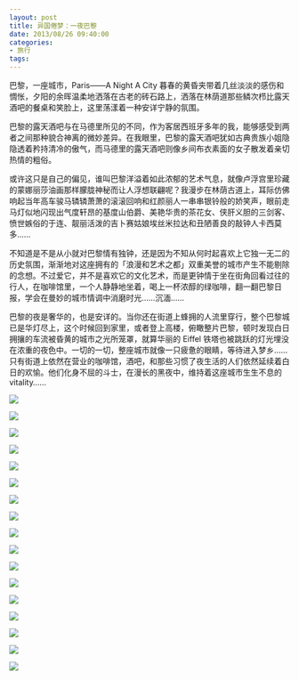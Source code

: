 ```yaml
---
layout: post
title: 异国倦梦：一夜巴黎
date: 2013/08/26 09:40:00
categories:
- 旅行
tags:
---
```


巴黎，一座城市，Paris——A Night A City 暮春的黄昏夹带着几丝淡淡的感伤和惆怅，夕阳的余晖温柔地洒落在古老的砖石路上，洒落在林荫道那些鳞次栉比露天酒吧的餐桌和笑脸上，这里荡漾着一种安详宁静的氛围。

巴黎的露天酒吧与在马德里所见的不同，作为客居西班牙多年的我，能够感受到两者之间那种貌合神离的微妙差异。在我眼里，巴黎的露天酒吧犹如古典贵族小姐隐隐透着矜持清冷的傲气，而马德里的露天酒吧则像乡间布衣素面的女子散发着亲切热情的粗俗。

或许这只是自己的偏见，谁叫巴黎洋溢着如此浓郁的艺术气息，就像卢浮宫里珍藏的蒙娜丽莎油画那样朦胧神秘而让人浮想联翩呢？我漫步在林荫古道上，耳际仿佛响起当年高车骏马辚辚萧萧的滚滚回响和红颜丽人一串串银铃般的娇笑声，眼前走马灯似地闪现出气度轩昂的基度山伯爵、美艳华贵的茶花女、侠肝义胆的三剑客、愤世嫉俗的于连、靓丽活泼的吉卜赛姑娘埃丝米拉达和丑陋善良的敲钟人卡西莫多……

不知道是不是从小就对巴黎情有独钟，还是因为不知从何时起喜欢上它独一无二的历史氛围，渐渐地对这座拥有的「浪漫和艺术之都」双重美誉的城市产生不能剔除的念想。不过爱它，并不是喜欢它的文化艺术，而是更钟情于坐在街角回看过往的行人，在咖啡馆里，一个人静静地坐着，喝上一杯浓醇的绿咖啡，翻一翻巴黎日报，学会在曼妙的城市情调中消磨时光……沉湎……

巴黎的夜是奢华的，也是安详的。当你还在街道上蜂拥的人流里穿行，整个巴黎城已是华灯尽上，这个时候回到家里，或者登上高楼，俯瞰整片巴黎，顿时发现白日拥攘的车流被昏黄的城市之光所笼罩，就算华丽的 Eiffel 铁塔也被跳跃的灯光埋没在浓重的夜色中。一切的一切，整座城市就像一只疲惫的眼睛，等待进入梦乡……只有街道上依然在营业的咖啡馆，酒吧，和那些习惯了夜生活的人们依然延续着白日的欢愉。他们化身不屈的斗士，在漫长的黑夜中，维持着这座城市生生不息的 vitality……

![](http://pics.naaln.com/blog/2019-01-14-062433.jpg-basicBlog)

![](http://pics.naaln.com/blog/2019-01-14-062435.jpg-basicBlog)

![](http://pics.naaln.com/blog/2019-01-14-62436.jpg-basicBlog)

![](http://pics.naaln.com/blog/2019-01-14-062436.jpg-basicBlog)

![](http://pics.naaln.com/blog/2019-01-14-062438.jpg-basicBlog)

![](http://pics.naaln.com/blog/2019-01-14-062439.jpg-basicBlog)

![](http://pics.naaln.com/blog/2019-01-14-062440.jpg-basicBlog)

![](http://pics.naaln.com/blog/2019-01-14-062441.jpg-basicBlog)

![](http://pics.naaln.com/blog/2019-01-14-062442.jpg-basicBlog)

![](http://pics.naaln.com/blog/2019-01-14-062444.jpg-basicBlog)

![](http://pics.naaln.com/blog/2019-01-14-62445.jpg-basicBlog)

![](http://pics.naaln.com/blog/2019-01-14-062445.jpg-basicBlog)

![](http://pics.naaln.com/blog/2019-01-14-062447.jpg-basicBlog)

![](http://pics.naaln.com/blog/2019-01-14-62448.jpg-basicBlog)

![](http://pics.naaln.com/blog/2019-01-14-062448.jpg-basicBlog)

![](http://pics.naaln.com/blog/2019-01-14-062449.jpg-basicBlog)

![](http://pics.naaln.com/blog/2019-01-14-062450.jpg-basicBlog)

